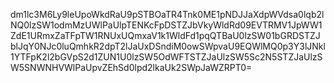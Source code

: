 dm1lc3M6Ly9leUpoWkdRaU9pSTBOaTR4Tnk0ME1pNDJJaXdpWVdsa0lqb2lNQ0lzSW1odmMzUWlPaUlpTENKcFpDSTZJbVkyWldRd09EVTRMV1JpWW1ZdE1URmxZaTFpTW1RNUxUQmxaV1k1WldFd1pqQTBaU0lzSW01bGRDSTZJblJqY0NJc0luQmhkR2dpT2lJaUxDSndiM0owSWpvaU9EQWlMQ0p3Y3lJNkl1YTFpK2l2bGVpS2d1ZUN1U0lzSW5OdWFTSTZJaUlzSW5Sc2N5STZJaUlzSW5SNWNHVWlPaUpvZEhSd0lpd2lkaUk2SWpJaWZRPT0=
